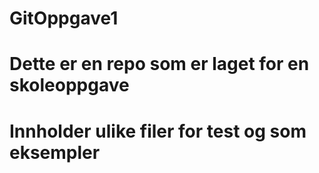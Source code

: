 # GitOppgave1

# Dette er en repo som er laget for en skoleoppgave

# Innholder ulike filer for test og som eksempler
